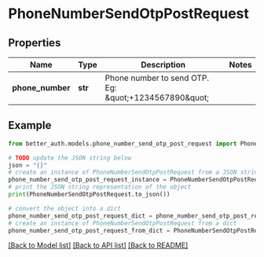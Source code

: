 # PhoneNumberSendOtpPostRequest


## Properties

Name | Type | Description | Notes
------------ | ------------- | ------------- | -------------
**phone_number** | **str** | Phone number to send OTP. Eg: \&quot;+1234567890\&quot; | 

## Example

```python
from better_auth.models.phone_number_send_otp_post_request import PhoneNumberSendOtpPostRequest

# TODO update the JSON string below
json = "{}"
# create an instance of PhoneNumberSendOtpPostRequest from a JSON string
phone_number_send_otp_post_request_instance = PhoneNumberSendOtpPostRequest.from_json(json)
# print the JSON string representation of the object
print(PhoneNumberSendOtpPostRequest.to_json())

# convert the object into a dict
phone_number_send_otp_post_request_dict = phone_number_send_otp_post_request_instance.to_dict()
# create an instance of PhoneNumberSendOtpPostRequest from a dict
phone_number_send_otp_post_request_from_dict = PhoneNumberSendOtpPostRequest.from_dict(phone_number_send_otp_post_request_dict)
```
[[Back to Model list]](../README.md#documentation-for-models) [[Back to API list]](../README.md#documentation-for-api-endpoints) [[Back to README]](../README.md)


